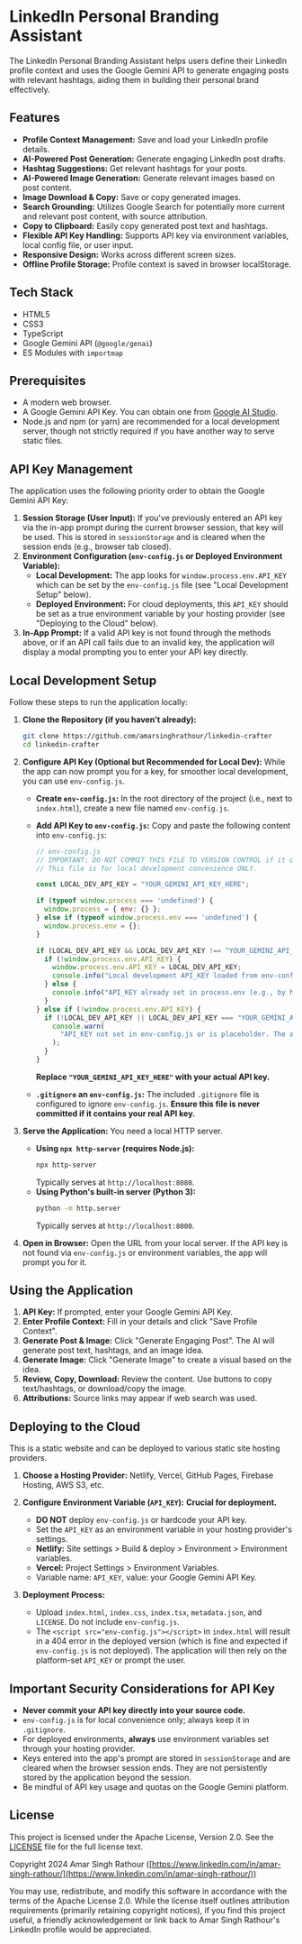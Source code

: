 # LinkedIn Personal Branding Assistant

The LinkedIn Personal Branding Assistant helps users define their LinkedIn profile context and uses the Google Gemini API to generate engaging posts with relevant hashtags, aiding them in building their personal brand effectively.

## Features

-   **Profile Context Management:** Save and load your LinkedIn profile details.
-   **AI-Powered Post Generation:** Generate engaging LinkedIn post drafts.
-   **Hashtag Suggestions:** Get relevant hashtags for your posts.
-   **AI-Powered Image Generation:** Generate relevant images based on post content.
-   **Image Download & Copy:** Save or copy generated images.
-   **Search Grounding:** Utilizes Google Search for potentially more current and relevant post content, with source attribution.
-   **Copy to Clipboard:** Easily copy generated post text and hashtags.
-   **Flexible API Key Handling:** Supports API key via environment variables, local config file, or user input.
-   **Responsive Design:** Works across different screen sizes.
-   **Offline Profile Storage:** Profile context is saved in browser localStorage.

## Tech Stack

-   HTML5
-   CSS3
-   TypeScript
-   Google Gemini API (`@google/genai`)
-   ES Modules with `importmap`

## Prerequisites

-   A modern web browser.
-   A Google Gemini API Key. You can obtain one from [Google AI Studio](https://aistudio.google.com/app/apikey).
-   Node.js and npm (or yarn) are recommended for a local development server, though not strictly required if you have another way to serve static files.

## API Key Management

The application uses the following priority order to obtain the Google Gemini API Key:

1.  **Session Storage (User Input):** If you've previously entered an API key via the in-app prompt during the current browser session, that key will be used. This is stored in `sessionStorage` and is cleared when the session ends (e.g., browser tab closed).
2.  **Environment Configuration (`env-config.js` or Deployed Environment Variable):**
    *   **Local Development:** The app looks for `window.process.env.API_KEY` which can be set by the `env-config.js` file (see "Local Development Setup" below).
    *   **Deployed Environment:** For cloud deployments, this `API_KEY` should be set as a true environment variable by your hosting provider (see "Deploying to the Cloud" below).
3.  **In-App Prompt:** If a valid API key is not found through the methods above, or if an API call fails due to an invalid key, the application will display a modal prompting you to enter your API key directly.

## Local Development Setup

Follow these steps to run the application locally:

1.  **Clone the Repository (if you haven't already):**
    ```bash
    git clone https://github.com/amarsinghrathour/linkedin-crafter
    cd linkedin-crafter
    ```

2.  **Configure API Key (Optional but Recommended for Local Dev):**
    While the app can now prompt you for a key, for smoother local development, you can use `env-config.js`.

    *   **Create `env-config.js`:**
        In the root directory of the project (i.e., next to `index.html`), create a new file named `env-config.js`.

    *   **Add API Key to `env-config.js`:**
        Copy and paste the following content into `env-config.js`:
        ```javascript
        // env-config.js
        // IMPORTANT: DO NOT COMMIT THIS FILE TO VERSION CONTROL if it contains your actual API key.
        // This file is for local development convenience ONLY.

        const LOCAL_DEV_API_KEY = "YOUR_GEMINI_API_KEY_HERE";

        if (typeof window.process === 'undefined') {
          window.process = { env: {} };
        } else if (typeof window.process.env === 'undefined') {
          window.process.env = {};
        }

        if (LOCAL_DEV_API_KEY && LOCAL_DEV_API_KEY !== "YOUR_GEMINI_API_KEY_HERE") {
          if (!window.process.env.API_KEY) {
            window.process.env.API_KEY = LOCAL_DEV_API_KEY;
            console.info("Local development API_KEY loaded from env-config.js.");
          } else {
            console.info("API_KEY already set in process.env (e.g., by hosting), env-config.js did not overwrite.");
          }
        } else if (!window.process.env.API_KEY) {
          if (!LOCAL_DEV_API_KEY || LOCAL_DEV_API_KEY === "YOUR_GEMINI_API_KEY_HERE") {
            console.warn(
              "API_KEY not set in env-config.js or is placeholder. The application may prompt for an API key if not set by other means."
            );
          }
        }
        ```
        **Replace `"YOUR_GEMINI_API_KEY_HERE"` with your actual API key.**

    *   **`.gitignore` an `env-config.js`:**
        The included `.gitignore` file is configured to ignore `env-config.js`. **Ensure this file is never committed if it contains your real API key.**

3.  **Serve the Application:**
    You need a local HTTP server.
    *   **Using `npx http-server` (requires Node.js):**
        ```bash
        npx http-server
        ```
        Typically serves at `http://localhost:8080`.
    *   **Using Python's built-in server (Python 3):**
        ```bash
        python -m http.server
        ```
        Typically serves at `http://localhost:8000`.

4.  **Open in Browser:**
    Open the URL from your local server. If the API key is not found via `env-config.js` or environment variables, the app will prompt you for it.

## Using the Application

1.  **API Key:** If prompted, enter your Google Gemini API Key.
2.  **Enter Profile Context:** Fill in your details and click "Save Profile Context".
3.  **Generate Post & Image:** Click "Generate Engaging Post". The AI will generate post text, hashtags, and an image idea.
4.  **Generate Image:** Click "Generate Image" to create a visual based on the idea.
5.  **Review, Copy, Download:** Review the content. Use buttons to copy text/hashtags, or download/copy the image.
6.  **Attributions:** Source links may appear if web search was used.

## Deploying to the Cloud

This is a static website and can be deployed to various static site hosting providers.

1.  **Choose a Hosting Provider:** Netlify, Vercel, GitHub Pages, Firebase Hosting, AWS S3, etc.

2.  **Configure Environment Variable (`API_KEY`):**
    **Crucial for deployment.**
    *   **DO NOT** deploy `env-config.js` or hardcode your API key.
    *   Set the `API_KEY` as an environment variable in your hosting provider's settings.
    *   **Netlify:** Site settings > Build & deploy > Environment > Environment variables.
    *   **Vercel:** Project Settings > Environment Variables.
    *   Variable name: `API_KEY`, value: your Google Gemini API Key.

3.  **Deployment Process:**
    *   Upload `index.html`, `index.css`, `index.tsx`, `metadata.json`, and `LICENSE`. Do not include `env-config.js`.
    *   The `<script src="env-config.js"></script>` in `index.html` will result in a 404 error in the deployed version (which is fine and expected if `env-config.js` is not deployed). The application will then rely on the platform-set `API_KEY` or prompt the user.

## Important Security Considerations for API Key

-   **Never commit your API key directly into your source code.**
-   `env-config.js` is for local convenience only; always keep it in `.gitignore`.
-   For deployed environments, **always** use environment variables set through your hosting provider.
-   Keys entered into the app's prompt are stored in `sessionStorage` and are cleared when the browser session ends. They are not persistently stored by the application beyond the session.
-   Be mindful of API key usage and quotas on the Google Gemini platform.

## License

This project is licensed under the Apache License, Version 2.0. See the [LICENSE](LICENSE) file for the full license text.

Copyright 2024 Amar Singh Rathour ([https://www.linkedin.com/in/amar-singh-rathour/](https://www.linkedin.com/in/amar-singh-rathour/))

You may use, redistribute, and modify this software in accordance with the terms of the Apache License 2.0. While the license itself outlines attribution requirements (primarily retaining copyright notices), if you find this project useful, a friendly acknowledgement or link back to Amar Singh Rathour's LinkedIn profile would be appreciated.